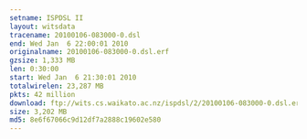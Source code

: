```yaml
---
setname: ISPDSL II
layout: witsdata
tracename: 20100106-083000-0.dsl
end: Wed Jan  6 22:00:01 2010
originalname: 20100106-083000-0.dsl.erf
gzsize: 1,333 MB
len: 0:30:00
start: Wed Jan  6 21:30:01 2010
totalwirelen: 23,287 MB
pkts: 42 million
download: ftp://wits.cs.waikato.ac.nz/ispdsl/2/20100106-083000-0.dsl.erf.gz
size: 3,202 MB
md5: 8e6f67066c9d12df7a2888c19602e580
---
```

